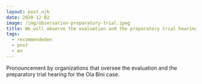 ```yaml
---
layout: post.njk
date: 2020-12-02
image: /img/observation-preparatory-trial.jpeg
title: We will observe the evaluation and the preparatory trial hearing of the Ola Bini case
tags:
  - recommendeden
  - post
  - en
---
```


Pronouncement by organizations that oversee the evaluation and the preparatory trial hearing for the Ola Bini case.
